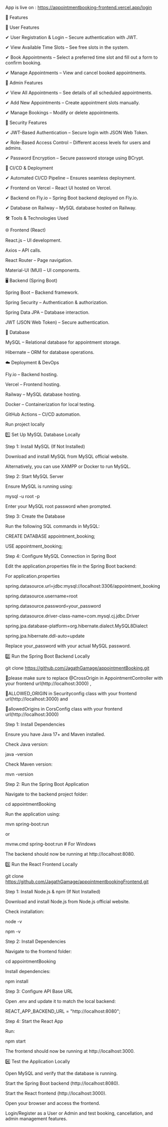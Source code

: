 App is live on : https://appointmentbooking-frontend.vercel.app/login

🚀 Features

🔹 User Features

✔ User Registration & Login – Secure authentication with JWT.

✔ View Available Time Slots – See free slots in the system.

✔ Book Appointments – Select a preferred time slot and fill out a form to confirm booking.

✔ Manage Appointments – View and cancel booked appointments.

🔹 Admin Features

✔ View All Appointments – See details of all scheduled appointments.

✔ Add New Appointments – Create appointment slots manually.

✔ Manage Bookings – Modify or delete appointments.

🔹 Security Features

✔ JWT-Based Authentication – Secure login with JSON Web Token.

✔ Role-Based Access Control – Different access levels for users and admins.

✔ Password Encryption – Secure password storage using BCrypt.

🔹 CI/CD & Deployment

✔ Automated CI/CD Pipeline – Ensures seamless deployment.

✔ Frontend on Vercel – React UI hosted on Vercel.

✔ Backend on Fly.io – Spring Boot backend deployed on Fly.io.

✔ Database on Railway – MySQL database hosted on Railway.

🛠️ Tools & Technologies Used

🌐 Frontend (React)

React.js – UI development.

Axios – API calls.

React Router – Page navigation.

Material-UI (MUI) – UI components.

🖥 Backend (Spring Boot)

Spring Boot – Backend framework.

Spring Security – Authentication & authorization.

Spring Data JPA – Database interaction.

JWT (JSON Web Token) – Secure authentication.

💾 Database

MySQL – Relational database for appointment storage.

Hibernate – ORM for database operations.

☁️ Deployment & DevOps

Fly.io – Backend hosting.

Vercel – Frontend hosting.

Railway – MySQL database hosting.

Docker – Containerization for local testing.

GitHub Actions – CI/CD automation.

Run project locally

1️⃣ Set Up MySQL Database Locally

Step 1: Install MySQL (If Not Installed)

Download and install MySQL from MySQL official website.

Alternatively, you can use XAMPP or Docker to run MySQL.

Step 2: Start MySQL Server

Ensure MySQL is running using:

mysql -u root -p

Enter your MySQL root password when prompted.

Step 3: Create the Database

Run the following SQL commands in MySQL:


CREATE DATABASE appointment_booking;

USE appointment_booking;

Step 4: Configure MySQL Connection in Spring Boot

Edit the application.properties file in the Spring Boot backend:

For application.properties

spring.datasource.url=jdbc:mysql://localhost:3306/appointment_booking

spring.datasource.username=root

spring.datasource.password=your_password

spring.datasource.driver-class-name=com.mysql.cj.jdbc.Driver

spring.jpa.database-platform=org.hibernate.dialect.MySQL8Dialect

spring.jpa.hibernate.ddl-auto=update

Replace your_password with your actual MySQL password.

2️⃣ Run the Spring Boot Backend Locally

git clone https://github.com/JagathGamage/appointmentBooking.git

📌please make sure to replace @CrossOrigin in AppointmentController with your frontend url(http://localhost:3000)  ,

📌ALLOWED_ORIGIN  in Securityconfig class with your frontend url(http://localhost:3000) and

📌allowedOrigins in CorsConfig class with your frontend url(http://localhost:3000) 

Step 1: Install Dependencies

Ensure you have Java 17+ and Maven installed.

Check Java version:

java -version

Check Maven version:

mvn -version

Step 2: Run the Spring Boot Application

Navigate to the backend project folder:

cd appointmentBooking

Run the application using:

mvn spring-boot:run

or

mvnw.cmd spring-boot:run # For Windows

The backend should now be running at http://localhost:8080.

3️⃣ Run the React Frontend Locally

git clone https://github.com/JagathGamage/appointmentbookingFrontend.git

Step 1: Install Node.js & npm (If Not Installed)

Download and install Node.js from Node.js official website.

Check installation:

node -v

npm -v

Step 2: Install Dependencies

Navigate to the frontend folder:

cd appointmentBooking

Install dependencies:

npm install

Step 3: Configure API Base URL

Open .env and update it to match the local backend:

REACT_APP_BACKEND_URL = "http://localhost:8080";

Step 4: Start the React App

Run:

npm start

The frontend should now be running at http://localhost:3000.

4️⃣ Test the Application Locally

Open MySQL and verify that the database is running.

Start the Spring Boot backend (http://localhost:8080).

Start the React frontend (http://localhost:3000).

Open your browser and access the frontend.

Login/Register as a User or Admin and test booking, cancellation, and admin management features.


